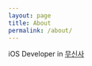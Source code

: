 ```yaml
---
layout: page
title: About
permalink: /about/
---
```


iOS Developer in [무신사](https://github.com/musinsa)
